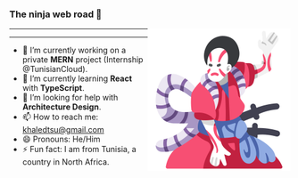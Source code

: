 ### The ninja web road 🍂

<img src="https://github.com/BangaFlow/BangaFlow/blob/master/images/kabuki.png" align="right" width="256" height="256"/>

***

---

- 🔭 I’m currently working on a private **MERN** project (Internship @TunisianCloud).
- 🌱 I’m currently learning **React** with **TypeScript**.
- 🤔 I’m looking for help with **Architecture Design**.
- 📫 How to reach me: khaledtsu@gmail.com
- 😄 Pronouns: He/Him
- ⚡ Fun fact: I am from Tunisia, a country in North Africa.
